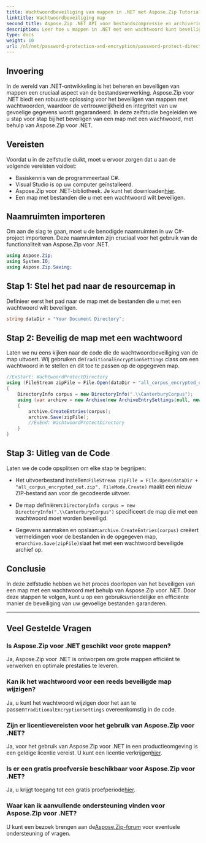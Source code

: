 ```yaml
---
title: Wachtwoordbeveiliging van mappen in .NET met Aspose.Zip Tutorial
linktitle: Wachtwoordbeveiliging map
second_title: Aspose.Zip .NET API voor bestandscompressie en archivering
description: Leer hoe u mappen in .NET met een wachtwoord kunt beveiligen met Aspose.Zip. Beveilig uw bestanden moeiteloos met deze stapsgewijze zelfstudie.
type: docs
weight: 10
url: /nl/net/password-protection-and-encryption/password-protect-directory/
---
```


## Invoering

In de wereld van .NET-ontwikkeling is het beheren en beveiligen van mappen een cruciaal aspect van de bestandsverwerking. Aspose.Zip voor .NET biedt een robuuste oplossing voor het beveiligen van mappen met wachtwoorden, waardoor de vertrouwelijkheid en integriteit van uw gevoelige gegevens wordt gegarandeerd. In deze zelfstudie begeleiden we u stap voor stap bij het beveiligen van een map met een wachtwoord, met behulp van Aspose.Zip voor .NET.

## Vereisten

Voordat u in de zelfstudie duikt, moet u ervoor zorgen dat u aan de volgende vereisten voldoet:

- Basiskennis van de programmeertaal C#.
- Visual Studio is op uw computer geïnstalleerd.
-  Aspose.Zip voor .NET-bibliotheek. Je kunt het downloaden[hier](https://releases.aspose.com/zip/net/).
- Een map met bestanden die u met een wachtwoord wilt beveiligen.

## Naamruimten importeren

Om aan de slag te gaan, moet u de benodigde naamruimten in uw C#-project importeren. Deze naamruimten zijn cruciaal voor het gebruik van de functionaliteit van Aspose.Zip voor .NET.

```csharp
using Aspose.Zip;
using System.IO;
using Aspose.Zip.Saving;
```

## Stap 1: Stel het pad naar de resourcemap in

Definieer eerst het pad naar de map met de bestanden die u met een wachtwoord wilt beveiligen.

```csharp
string dataDir = "Your Document Directory";
```

## Stap 2: Beveilig de map met een wachtwoord

 Laten we nu eens kijken naar de code die de wachtwoordbeveiliging van de map uitvoert. Wij gebruiken de`TraditionalEncryptionSettings` class om een wachtwoord in te stellen en dit toe te passen op de opgegeven map.

```csharp
//ExStart: WachtwoordProtectDirectory
using (FileStream zipFile = File.Open(dataDir + "all_corpus_encrypted_out.zip", FileMode.Create))
{
    DirectoryInfo corpus = new DirectoryInfo(".\\CanterburyCorpus");
    using (var archive = new Archive(new ArchiveEntrySettings(null, new TraditionalEncryptionSettings("p@s$"))))
    {
        archive.CreateEntries(corpus);
        archive.Save(zipFile);
        //ExEnd: WachtwoordProtectDirectory
    }
}
```

## Stap 3: Uitleg van de Code

Laten we de code opsplitsen om elke stap te begrijpen:

-  Het uitvoerbestand instellen:`FileStream zipFile = File.Open(dataDir + "all_corpus_encrypted_out.zip", FileMode.Create)` maakt een nieuw ZIP-bestand aan voor de gecodeerde uitvoer.

-  De map definiëren:`DirectoryInfo corpus = new DirectoryInfo(".\\CanterburyCorpus")` specificeert de map die met een wachtwoord moet worden beveiligd.

-  Gegevens aanmaken en opslaan:`archive.CreateEntries(corpus)` creëert vermeldingen voor de bestanden in de opgegeven map, en`archive.Save(zipFile)`slaat het met een wachtwoord beveiligde archief op.

## Conclusie

In deze zelfstudie hebben we het proces doorlopen van het beveiligen van een map met een wachtwoord met behulp van Aspose.Zip voor .NET. Door deze stappen te volgen, kunt u op een gebruiksvriendelijke en efficiënte manier de beveiliging van uw gevoelige bestanden garanderen.

---

## Veel Gestelde Vragen

### Is Aspose.Zip voor .NET geschikt voor grote mappen?
Ja, Aspose.Zip voor .NET is ontworpen om grote mappen efficiënt te verwerken en optimale prestaties te leveren.

### Kan ik het wachtwoord voor een reeds beveiligde map wijzigen?
 Ja, u kunt het wachtwoord wijzigen door het aan te passen`TraditionalEncryptionSettings` overeenkomstig in de code.

### Zijn er licentievereisten voor het gebruik van Aspose.Zip voor .NET?
 Ja, voor het gebruik van Aspose.Zip voor .NET in een productieomgeving is een geldige licentie vereist. U kunt een licentie verkrijgen[hier](https://purchase.aspose.com/buy).

### Is er een gratis proefversie beschikbaar voor Aspose.Zip voor .NET?
 Ja, u krijgt toegang tot een gratis proefperiode[hier](https://releases.aspose.com/).

### Waar kan ik aanvullende ondersteuning vinden voor Aspose.Zip voor .NET?
 U kunt een bezoek brengen aan de[Aspose.Zip-forum](https://forum.aspose.com/c/zip/37) voor eventuele ondersteuning of vragen.

